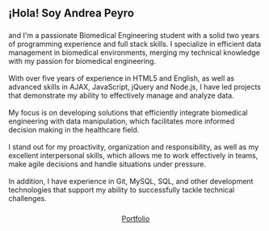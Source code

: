 <h2 align="left">¡Hola! Soy Andrea Peyro</h2>

###

<p align="left">and I'm a passionate Biomedical Engineering student with a solid two years of programming experience and full stack skills. I specialize in efficient data management in biomedical environments, merging my technical knowledge with my passion for biomedical engineering.<br><br>With over five years of experience in HTML5 and English, as well as advanced skills in AJAX, JavaScript, jQuery and Node.js, I have led projects that demonstrate my ability to effectively manage and analyze data.<br><br>My focus is on developing solutions that efficiently integrate biomedical engineering with data manipulation, which facilitates more informed decision making in the healthcare field.<br><br>I stand out for my proactivity, organization and responsibility, as well as my excellent interpersonal skills, which allows me to work effectively in teams, make agile decisions and handle situations under pressure.<br><br>In addition, I have experience in Git, MySQL, SQL, and other development technologies that support my ability to successfully tackle technical challenges.</p>






###

<div align="center">
  <a href="https://andrea-peyro-portfolio.pages.dev">Portfolio</a>
</div>

###
